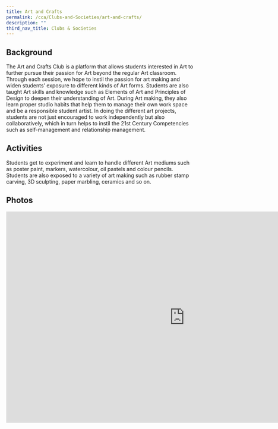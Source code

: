 ```yaml
---
title: Art and Crafts
permalink: /cca/Clubs-and-Societies/art-and-crafts/
description: ""
third_nav_title: Clubs & Societies
---
```

Background
----------

The Art and Crafts Club is a platform that allows students interested in Art to further pursue their passion for Art beyond the regular Art classroom. Through each session, we hope to instil the passion for art making and widen students’ exposure to different kinds of Art forms. Students are also taught Art skills and knowledge such as Elements of Art and Principles of Design to deepen their understanding of Art. During Art making, they also learn proper studio habits that help them to manage their own work space and be a responsible student artist. In doing the different art projects, students are not just encouraged to work independently but also collaboratively, which in turn helps to instil the 21st&nbsp;Century Competencies such as self-management and relationship management.

  

Activities
----------

Students get to experiment and learn to handle different Art mediums such as poster paint, markers, watercolour, oil pastels and colour pencils. Students are also exposed to a variety of art making such as rubber stamp carving, 3D sculpting, paper marbling, ceramics and so on.

  

Photos
------

<iframe allowfullscreen="true" height="569" width="960" frameborder="0" src="https://docs.google.com/presentation/d/e/2PACX-1vTRDWtNzZaoXqG0T6KFg1EoMvp_GV4pSsdLjdJcAnpGaEZqiRBTMyF9CniwpAbJ1KoU48l04rD921fL/embed?start=false&amp;loop=false&amp;delayms=3000"></iframe>